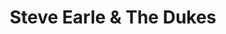 ---
title: "Steve Earle & The Dukes"
summary: "'s touring and backing band."
image: "steve-earle-the-dukes.jpg"
apple_music_artist_url: "None"
---